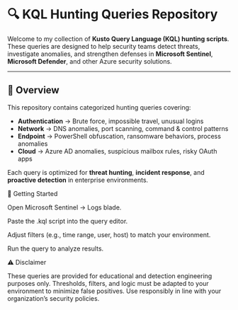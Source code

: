 # 🔍 KQL Hunting Queries Repository

Welcome to my collection of **Kusto Query Language (KQL) hunting scripts**.  
These queries are designed to help security teams detect threats, investigate anomalies, and strengthen defenses in **Microsoft Sentinel**, **Microsoft Defender**, and other Azure security solutions.

---

## 📖 Overview
This repository contains categorized hunting queries covering:
- **Authentication** → Brute force, impossible travel, unusual logins  
- **Network** → DNS anomalies, port scanning, command & control patterns  
- **Endpoint** → PowerShell obfuscation, ransomware behaviors, process anomalies  
- **Cloud** → Azure AD anomalies, suspicious mailbox rules, risky OAuth apps  

Each query is optimized for **threat hunting**, **incident response**, and **proactive detection** in enterprise environments.


🚀 Getting Started

Open Microsoft Sentinel → Logs blade.

Paste the .kql script into the query editor.

Adjust filters (e.g., time range, user, host) to match your environment.

Run the query to analyze results.


⚠️ Disclaimer

These queries are provided for educational and detection engineering purposes only.
Thresholds, filters, and logic must be adapted to your environment to minimize false positives.
Use responsibly in line with your organization’s security policies.
